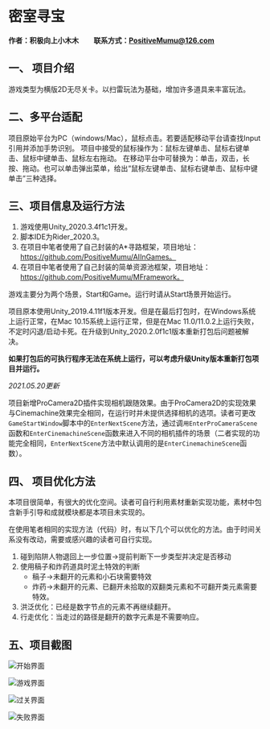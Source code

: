 # 密室寻宝

**作者：积极向上小木木 &nbsp;&nbsp;&nbsp;&nbsp;&nbsp;&nbsp;&nbsp; 联系方式：PositiveMumu@126.com**

## 一、 项目介绍

游戏类型为横版2D无尽关卡。以扫雷玩法为基础，增加许多道具来丰富玩法。

## 二、多平台适配

项目原始平台为PC（windows/Mac），鼠标点击。若要适配移动平台请查找Input引用并添加手势识别。
项目中接受的鼠标操作为：鼠标左键单击、鼠标右键单击、鼠标中键单击、鼠标左右拖动。
在移动平台中可替换为：单击，双击，长按、拖动。也可以单击弹出菜单，给出“鼠标左键单击、鼠标右键单击、鼠标中键单击”三种选择。

## 三、项目信息及运行方法

1. 游戏使用Unity_2020.3.4f1c1开发。
2. 脚本IDE为Rider_2020.3。
3. 在项目中笔者使用了自己封装的A*寻路框架，项目地址：https://github.com/PositiveMumu/AIInGames。
4. 在项目中笔者使用了自己封装的简单资源池框架，项目地址：https://github.com/PositiveMumu/MFramework。

游戏主要分为两个场景，Start和Game。运行时请从Start场景开始运行。

项目原本使用Unity_2019.4.11f1版本开发。但是在最后打包时，在Windows系统上运行正常，在Mac 10.15系统上运行正常，但是在Mac 11.0/11.0.2上运行失败，不定时闪退/启动卡死。在升级到Unity_2020.2.0f1c1版本重新打包后问题被解决。

**如果打包后的可执行程序无法在系统上运行，可以考虑升级Unity版本重新打包项目并运行。**

*2021.05.20更新*

项目新增ProCamera2D插件实现相机跟随效果。由于ProCamera2D的实现效果与Cinemachine效果完全相同，在运行时并未提供选择相机的选项。读者可更改`GameStartWindow`脚本中的`EnterNextScene`方法，通过调`用EnterProCameraScene`函数和`EnterCinemachineScene`函数来进入不同的相机插件的场景（二者实现的功能完全相同，`EnterNextScene`方法中默认调用的是`EnterCinemachineScene`函数）。

## 四、 项目优化方法

本项目很简单，有很大的优化空间。读者可自行利用素材重新实现功能，素材中包含新手引导和成就模块都是本项目未实现的。

在使用笔者相同的实现方法（代码）时，有以下几个可以优化的方法。由于时间关系没有改动，需要或感兴趣的读者可自行实现。

1. 碰到陷阱人物退回上一步位置->提前判断下一步类型并决定是否移动
2. 使用稿子和炸药道具时泥土特效的判断
	- 稿子->未翻开的元素和小石块需要特效
	- 炸药->未翻开的元素、已翻开未拾取的双翻类元素和不可翻开类元素需要特效。
3. 洪泛优化：已经是数字节点的元素不再继续翻开。
4. 行走优化：当走过的路径是翻开的数字元素是不需要响应。

## 五、项目截图

![开始界面](README/开始界面.png)

![游戏界面](README/游戏界面.png)

![过关界面](README/过关界面.png)

![失败界面](README/失败界面.png)
